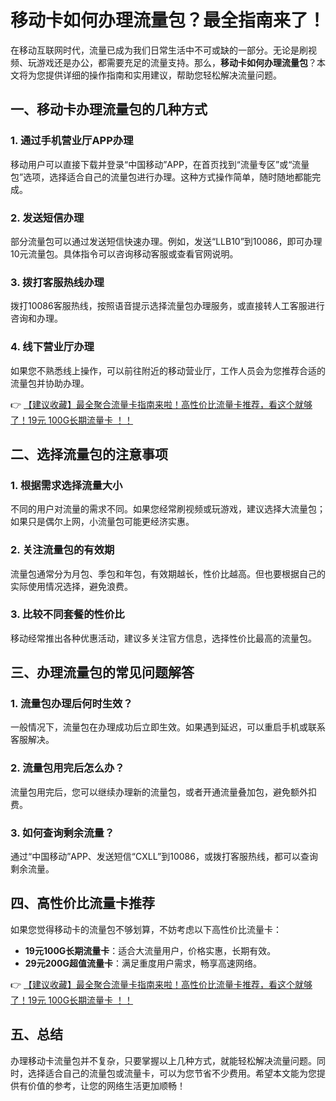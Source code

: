 # 移动卡如何办理流量包？最全指南来了！

在移动互联网时代，流量已成为我们日常生活中不可或缺的一部分。无论是刷视频、玩游戏还是办公，都需要充足的流量支持。那么，**移动卡如何办理流量包**？本文将为您提供详细的操作指南和实用建议，帮助您轻松解决流量问题。

## 一、移动卡办理流量包的几种方式

### 1. 通过手机营业厅APP办理
移动用户可以直接下载并登录“中国移动”APP，在首页找到“流量专区”或“流量包”选项，选择适合自己的流量包进行办理。这种方式操作简单，随时随地都能完成。

### 2. 发送短信办理
部分流量包可以通过发送短信快速办理。例如，发送“LLB10”到10086，即可办理10元流量包。具体指令可以咨询移动客服或查看官网说明。

### 3. 拨打客服热线办理
拨打10086客服热线，按照语音提示选择流量包办理服务，或直接转人工客服进行咨询和办理。

### 4. 线下营业厅办理
如果您不熟悉线上操作，可以前往附近的移动营业厅，工作人员会为您推荐合适的流量包并协助办理。

👉 [【建议收藏】最全聚合流量卡指南来啦！高性价比流量卡推荐，看这个就够了！19元 100G长期流量卡 ！！](https://bit.ly/Liuliangka)

## 二、选择流量包的注意事项

### 1. 根据需求选择流量大小
不同的用户对流量的需求不同。如果您经常刷视频或玩游戏，建议选择大流量包；如果只是偶尔上网，小流量包可能更经济实惠。

### 2. 关注流量包的有效期
流量包通常分为月包、季包和年包，有效期越长，性价比越高。但也要根据自己的实际使用情况选择，避免浪费。

### 3. 比较不同套餐的性价比
移动经常推出各种优惠活动，建议多关注官方信息，选择性价比最高的流量包。

## 三、办理流量包的常见问题解答

### 1. 流量包办理后何时生效？
一般情况下，流量包在办理成功后立即生效。如果遇到延迟，可以重启手机或联系客服解决。

### 2. 流量包用完后怎么办？
流量包用完后，您可以继续办理新的流量包，或者开通流量叠加包，避免额外扣费。

### 3. 如何查询剩余流量？
通过“中国移动”APP、发送短信“CXLL”到10086，或拨打客服热线，都可以查询剩余流量。

## 四、高性价比流量卡推荐

如果您觉得移动卡的流量包不够划算，不妨考虑以下高性价比流量卡：

- **19元100G长期流量卡**：适合大流量用户，价格实惠，长期有效。
- **29元200G超值流量卡**：满足重度用户需求，畅享高速网络。

👉 [【建议收藏】最全聚合流量卡指南来啦！高性价比流量卡推荐，看这个就够了！19元 100G长期流量卡 ！！](https://bit.ly/Liuliangka)

## 五、总结

办理移动卡流量包并不复杂，只要掌握以上几种方式，就能轻松解决流量问题。同时，选择适合自己的流量包或流量卡，可以为您节省不少费用。希望本文能为您提供有价值的参考，让您的网络生活更加顺畅！